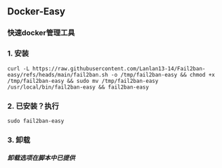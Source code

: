 ## Docker-Easy
### 快速docker管理工具
### 1. 安装
```
curl -L https://raw.githubusercontent.com/Lanlan13-14/Fail2ban-easy/refs/heads/main/fail2ban.sh -o /tmp/fail2ban-easy && chmod +x /tmp/fail2ban-easy && sudo mv /tmp/fail2ban-easy /usr/local/bin/fail2ban-easy && fail2ban-easy
```
### 2. 已安装？执行
```
sudo fail2ban-easy
```
### 3. 卸载
##### 卸载选项在脚本中已提供
